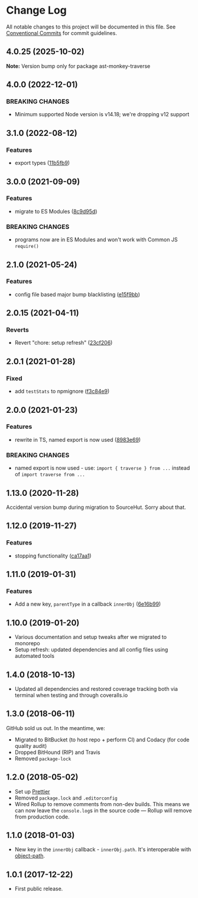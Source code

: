 # Change Log

All notable changes to this project will be documented in this file.
See [Conventional Commits](https://conventionalcommits.org) for commit guidelines.

## 4.0.25 (2025-10-02)

**Note:** Version bump only for package ast-monkey-traverse

## 4.0.0 (2022-12-01)

### BREAKING CHANGES

- Minimum supported Node version is v14.18; we're dropping v12 support

## 3.1.0 (2022-08-12)

### Features

- export types ([11b5fb9](https://github.com/codsen/codsen/commit/11b5fb936ce20e0a77c3a09806773e1cd7695c50))

## 3.0.0 (2021-09-09)

### Features

- migrate to ES Modules ([8c9d95d](https://github.com/codsen/codsen/commit/8c9d95d5dea0b769c2f070397141918a4893d575))

### BREAKING CHANGES

- programs now are in ES Modules and won't work with Common JS `require()`

## 2.1.0 (2021-05-24)

### Features

- config file based major bump blacklisting ([e15f9bb](https://github.com/codsen/codsen/commit/e15f9bba1c4fd5f847ac28b3f38fa6ee633f5dca))

## 2.0.15 (2021-04-11)

### Reverts

- Revert "chore: setup refresh" ([23cf206](https://github.com/codsen/codsen/commit/23cf206970a087ff0fa04e61f94d919f59ab3881))

## 2.0.1 (2021-01-28)

### Fixed

- add `testStats` to npmignore ([f3c84e9](https://github.com/codsen/codsen/commit/f3c84e95afc5514214312f913692d85b2e12eb29))

## 2.0.0 (2021-01-23)

### Features

- rewrite in TS, named export is now used ([8983e69](https://github.com/codsen/codsen/commit/8983e6992ef518f8b4cbb734aa22949e68bd5aa1))

### BREAKING CHANGES

- named export is now used - use: `import { traverse } from ...` instead of `import traverse from ...`

## 1.13.0 (2020-11-28)

Accidental version bump during migration to SourceHut. Sorry about that.

## 1.12.0 (2019-11-27)

### Features

- stopping functionality ([ca17aa1](https://gitlab.com/codsen/codsen/commit/ca17aa105824d1dc26bd2a23eae6a3c5aa2a5f24))

## 1.11.0 (2019-01-31)

### Features

- Add a new key, `parentType` in a callback `innerObj` ([6e16b99](https://gitlab.com/codsen/codsen/commit/6e16b99))

## 1.10.0 (2019-01-20)

- Various documentation and setup tweaks after we migrated to monorepo
- Setup refresh: updated dependencies and all config files using automated tools

## 1.4.0 (2018-10-13)

- Updated all dependencies and restored coverage tracking both via terminal when testing and through coveralls.io

## 1.3.0 (2018-06-11)

GitHub sold us out. In the meantime, we:

- Migrated to BitBucket (to host repo + perform CI) and Codacy (for code quality audit)
- Dropped BitHound (RIP) and Travis
- Removed `package-lock`

## 1.2.0 (2018-05-02)

- Set up [Prettier](https://prettier.io)
- Removed `package.lock` and `.editorconfig`
- Wired Rollup to remove comments from non-dev builds. This means we can now leave the `console.log`s in the source code — Rollup will remove from production code.

## 1.1.0 (2018-01-03)

- New key in the `innerObj` callback - `innerObj.path`. It's interoperable with [object-path](https://www.npmjs.com/package/object-path).

## 1.0.1 (2017-12-22)

- First public release.
